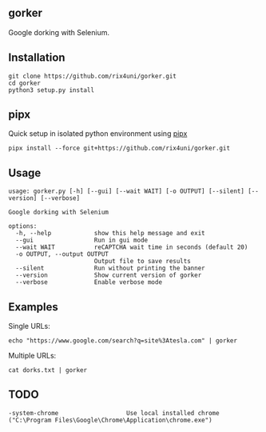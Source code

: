 ## gorker

Google dorking with Selenium.

## Installation
```
git clone https://github.com/rix4uni/gorker.git
cd gorker
python3 setup.py install
```

## pipx
Quick setup in isolated python environment using [pipx](https://pypa.github.io/pipx/)
```
pipx install --force git+https://github.com/rix4uni/gorker.git
```

## Usage
```
usage: gorker.py [-h] [--gui] [--wait WAIT] [-o OUTPUT] [--silent] [--version] [--verbose]

Google dorking with Selenium

options:
  -h, --help            show this help message and exit
  --gui                 Run in gui mode
  --wait WAIT           reCAPTCHA wait time in seconds (default 20)
  -o OUTPUT, --output OUTPUT
                        Output file to save results
  --silent              Run without printing the banner
  --version             Show current version of gorker
  --verbose             Enable verbose mode
```

## Examples

Single URLs:
```
echo "https://www.google.com/search?q=site%3Atesla.com" | gorker
```

Multiple URLs:
```
cat dorks.txt | gorker
```

## TODO
```
-system-chrome                   Use local installed chrome ("C:\Program Files\Google\Chrome\Application\chrome.exe")
```